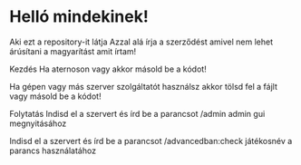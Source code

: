 # **Helló mindekinek!**
Aki ezt a repository-it látja 
Azzal alá írja a szerződést amivel nem lehet árúsítani a magyarítást amit írtam!


Kezdés
Ha aternoson vagy akkor másold be a kódot!

Ha gépen vagy más szerver szolgáltatót használsz akkor tölsd fel a fájlt vagy másold be a kódot!


Folytatás 
Indisd el a szervert és írd be a parancsot /admin admin gui megnyitásához

Indisd el a szervert és írd be a parancsot /advancedban:check játékosnév a parancs használatához

